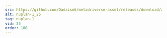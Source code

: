 ```yaml
---
src: https://github.com/Dadaism6/metadriverse-asset/releases/download/assetsv1.0.2/nuplan-1_25.mp4
alt: nuplan-1_25
tag: nuplan-1
vid: 25
order: 100
---
```

